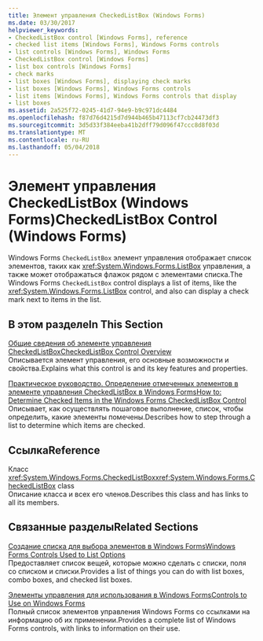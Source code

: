```yaml
---
title: Элемент управления CheckedListBox (Windows Forms)
ms.date: 03/30/2017
helpviewer_keywords:
- CheckedListBox control [Windows Forms], reference
- checked list items [Windows Forms], Windows Forms controls
- list controls [Windows Forms], Windows Forms
- CheckedListBox control [Windows Forms]
- list box controls [Windows Forms]
- check marks
- list boxes [Windows Forms], displaying check marks
- list boxes [Windows Forms], Windows Forms controls
- list items [Windows Forms], Windows Forms controls that display
- list boxes
ms.assetid: 2a525f72-0245-41d7-94e9-b9c971dc4484
ms.openlocfilehash: f87d76d4215d7d944b465b47113cf7cb24473df3
ms.sourcegitcommit: 3d5d33f384eeba41b2dff79d096f47ccc8d8f03d
ms.translationtype: MT
ms.contentlocale: ru-RU
ms.lasthandoff: 05/04/2018
---
```

# <a name="checkedlistbox-control-windows-forms"></a><span data-ttu-id="52731-102">Элемент управления CheckedListBox (Windows Forms)</span><span class="sxs-lookup"><span data-stu-id="52731-102">CheckedListBox Control (Windows Forms)</span></span>
<span data-ttu-id="52731-103">Windows Forms `CheckedListBox` элемент управления отображает список элементов, таких как <xref:System.Windows.Forms.ListBox> управления, а также может отображаться флажок рядом с элементами списка.</span><span class="sxs-lookup"><span data-stu-id="52731-103">The Windows Forms `CheckedListBox` control displays a list of items, like the <xref:System.Windows.Forms.ListBox> control, and also can display a check mark next to items in the list.</span></span>  
  
## <a name="in-this-section"></a><span data-ttu-id="52731-104">В этом разделе</span><span class="sxs-lookup"><span data-stu-id="52731-104">In This Section</span></span>  
 [<span data-ttu-id="52731-105">Общие сведения об элементе управления CheckedListBox</span><span class="sxs-lookup"><span data-stu-id="52731-105">CheckedListBox Control Overview</span></span>](../../../../docs/framework/winforms/controls/checkedlistbox-control-overview-windows-forms.md)  
 <span data-ttu-id="52731-106">Описывается элемент управления, его основные возможности и свойства.</span><span class="sxs-lookup"><span data-stu-id="52731-106">Explains what this control is and its key features and properties.</span></span>  
  
 [<span data-ttu-id="52731-107">Практическое руководство. Определение отмеченных элементов в элементе управления CheckedListBox в Windows Forms</span><span class="sxs-lookup"><span data-stu-id="52731-107">How to: Determine Checked Items in the Windows Forms CheckedListBox Control</span></span>](../../../../docs/framework/winforms/controls/how-to-determine-checked-items-in-the-windows-forms-checkedlistbox-control.md)  
 <span data-ttu-id="52731-108">Описывает, как осуществлять пошаговое выполнение, список, чтобы определить, какие элементы помечены.</span><span class="sxs-lookup"><span data-stu-id="52731-108">Describes how to step through a list to determine which items are checked.</span></span>  
  
## <a name="reference"></a><span data-ttu-id="52731-109">Ссылка</span><span class="sxs-lookup"><span data-stu-id="52731-109">Reference</span></span>  
 <span data-ttu-id="52731-110">Класс <xref:System.Windows.Forms.CheckedListBox></span><span class="sxs-lookup"><span data-stu-id="52731-110"><xref:System.Windows.Forms.CheckedListBox> class</span></span>  
 <span data-ttu-id="52731-111">Описание класса и всех его членов.</span><span class="sxs-lookup"><span data-stu-id="52731-111">Describes this class and has links to all its members.</span></span>  
  
## <a name="related-sections"></a><span data-ttu-id="52731-112">Связанные разделы</span><span class="sxs-lookup"><span data-stu-id="52731-112">Related Sections</span></span>  
 [<span data-ttu-id="52731-113">Создание списка для выбора элементов в Windows Forms</span><span class="sxs-lookup"><span data-stu-id="52731-113">Windows Forms Controls Used to List Options</span></span>](../../../../docs/framework/winforms/controls/windows-forms-controls-used-to-list-options.md)  
 <span data-ttu-id="52731-114">Предоставляет список вещей, которые можно сделать с списки, поля со списком и списки.</span><span class="sxs-lookup"><span data-stu-id="52731-114">Provides a list of things you can do with list boxes, combo boxes, and checked list boxes.</span></span>  
  
 [<span data-ttu-id="52731-115">Элементы управления для использования в Windows Forms</span><span class="sxs-lookup"><span data-stu-id="52731-115">Controls to Use on Windows Forms</span></span>](../../../../docs/framework/winforms/controls/controls-to-use-on-windows-forms.md)  
 <span data-ttu-id="52731-116">Полный список элементов управления Windows Forms со ссылками на информацию об их применении.</span><span class="sxs-lookup"><span data-stu-id="52731-116">Provides a complete list of Windows Forms controls, with links to information on their use.</span></span>
